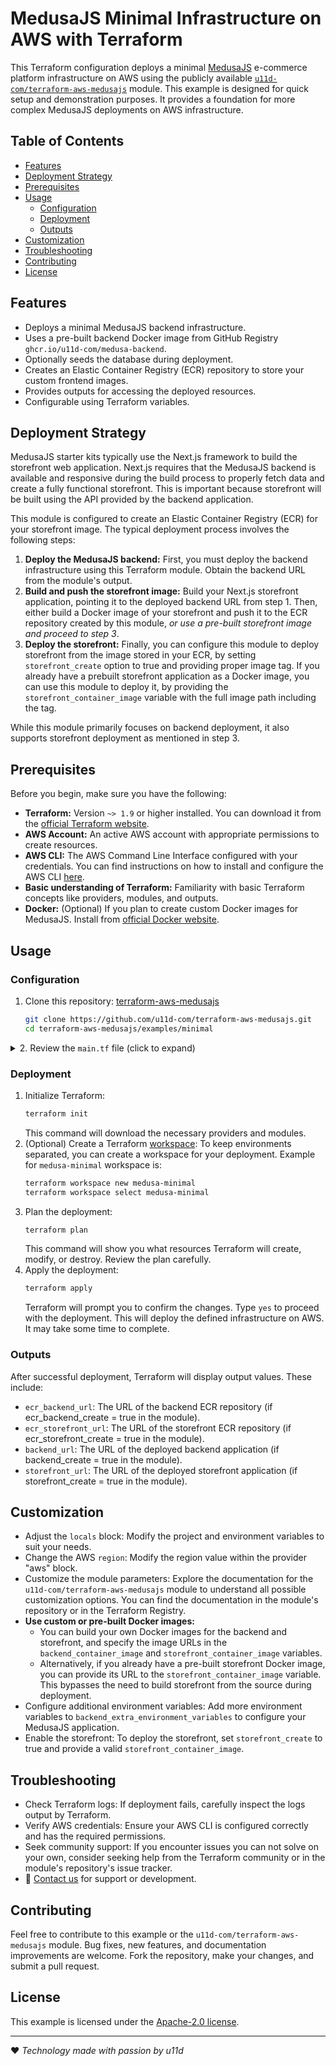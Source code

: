 # MedusaJS Minimal Infrastructure on AWS with Terraform

This Terraform configuration deploys a minimal [MedusaJS](https://medusajs.com/) e-commerce platform infrastructure on AWS using the publicly available [`u11d-com/terraform-aws-medusajs`](https://github.com/u11d-com/terraform-aws-medusajs) module. This example is designed for quick setup and demonstration purposes. It provides a foundation for more complex MedusaJS deployments on AWS infrastructure.

## Table of Contents

- [Features](#features)
- [Deployment Strategy](#deployment-strategy)
- [Prerequisites](#prerequisites)
- [Usage](#usage)
  - [Configuration](#configuration)
  - [Deployment](#deployment)
  - [Outputs](#outputs)
- [Customization](#customization)
- [Troubleshooting](#troubleshooting)
- [Contributing](#contributing)
- [License](#license)

## Features

- Deploys a minimal MedusaJS backend infrastructure.
- Uses a pre-built backend Docker image from GitHub Registry `ghcr.io/u11d-com/medusa-backend`.
- Optionally seeds the database during deployment.
- Creates an Elastic Container Registry (ECR) repository to store your custom frontend images.
- Provides outputs for accessing the deployed resources.
- Configurable using Terraform variables.

## Deployment Strategy
MedusaJS starter kits typically use the Next.js framework to build the storefront web application. Next.js requires that the MedusaJS backend is available and responsive during the build process to properly fetch data and create a fully functional storefront. This is important because storefront will be built using the API provided by the backend application.

This module is configured to create an Elastic Container Registry (ECR) for your storefront image. The typical deployment process involves the following steps:

1. **Deploy the MedusaJS backend:** First, you must deploy the backend infrastructure using this Terraform module. Obtain the backend URL from the module's output.
2.  **Build and push the storefront image:** Build your Next.js storefront application, pointing it to the deployed backend URL from step 1. Then, either build a Docker image of your storefront and push it to the ECR repository created by this module, *or use a pre-built storefront image and proceed to step 3*.
3.  **Deploy the storefront:** Finally, you can configure this module to deploy storefront from the image stored in your ECR, by setting `storefront_create` option to true and providing proper image tag. If you already have a prebuilt storefront application as a Docker image, you can use this module to deploy it, by providing the `storefront_container_image` variable with the full image path including the tag.

While this module primarily focuses on backend deployment, it also supports storefront deployment as mentioned in step 3.


## Prerequisites

Before you begin, make sure you have the following:

- **Terraform:** Version `~> 1.9` or higher installed. You can download it from the [official Terraform website](https://www.terraform.io/downloads.html).
- **AWS Account:** An active AWS account with appropriate permissions to create resources.
- **AWS CLI:** The AWS Command Line Interface configured with your credentials. You can find instructions on how to install and configure the AWS CLI [here](https://docs.aws.amazon.com/cli/latest/userguide/getting-started-install.html).
- **Basic understanding of Terraform:** Familiarity with basic Terraform concepts like providers, modules, and outputs.
- **Docker:** (Optional) If you plan to create custom Docker images for MedusaJS. Install from [official Docker website](https://docs.docker.com/engine/install/).

## Usage

### Configuration

1. Clone this repository: [terraform-aws-medusajs](https://github.com/u11d-com/terraform-aws-medusajs)
    ```bash
    git clone https://github.com/u11d-com/terraform-aws-medusajs.git
    cd terraform-aws-medusajs/examples/minimal
    ```

<details>

<summary>2. Review the <code>main.tf</code> file (click to expand)</summary>

This file contains the Terraform configuration for deploying the MedusaJS infrastructure.
- terraform block: Specifies the required Terraform version.
- locals block: Defines local variables for project and environment names. You can customize these.
- provider "aws" block: Configures the AWS provider and sets default tags for all resources. Change the region to match your desired location.
- module "minimal" block: This is the core of the setup. It uses the `u11d-com/terraform-aws-medusajs` module to create your infrastructure. Here's a breakdown of the key parameters:
  - source: The location of the Terraform module.
  - project and environment: These parameters are passed to the module and may be used to tag the AWS resources or other logic inside the module
  - ecr_storefront_create: Creates storefront ECR repository.
  - backend_container_image: Specifies the Docker image for the MedusaJS backend. We are using prebuilt public image `ghcr.io/u11d-com/medusa-backend:1.20.10-latest` in this example, but you can point to your custom image.
  - backend_seed_create and backend_seed_run: Specifies if to run seeding command after deployment, by default is set to true
  - backend_extra_environment_variables: allows you to configure backend runtime variables. In the example `NODE_ENV` is set to `development`.
  - storefront_create: Controls if storefront deployment is executed. In this example is set to `false`, but in case of storefront deployment set to `true`.
  - storefront_container_image: If storefront_create is set to `true`, this variable provides url to docker image for the storefront.
- output blocks: Define values that will be displayed after deployment.
</details>

### Deployment
1. Initialize Terraform:
    ```bash
    terraform init
    ```
    This command will download the necessary providers and modules.
1. (Optional) Create a Terraform [workspace](https://developer.hashicorp.com/terraform/cli/workspaces): To keep environments separated, you can create a workspace for your deployment. Example for `medusa-minimal` workspace is:
    ```bash
    terraform workspace new medusa-minimal
    terraform workspace select medusa-minimal
    ```
1. Plan the deployment:
    ```bash
    terraform plan
    ```
    This command will show you what resources Terraform will create, modify, or destroy. Review the plan carefully.
1. Apply the deployment:
    ```bash
    terraform apply
    ```
    Terraform will prompt you to confirm the changes. Type `yes` to proceed with the deployment.
    This will deploy the defined infrastructure on AWS. It may take some time to complete.

### Outputs
After successful deployment, Terraform will display output values. These include:
- `ecr_backend_url`: The URL of the backend ECR repository (if ecr_backend_create = true in the module).
- `ecr_storefront_url`: The URL of the storefront ECR repository (if ecr_storefront_create = true in the module).
- `backend_url`: The URL of the deployed backend application (if backend_create = true in the module).
- `storefront_url`: The URL of the deployed storefront application (if storefront_create = true in the module).

## Customization
- Adjust the `locals` block: Modify the project and environment variables to suit your needs.
- Change the AWS `region`: Modify the region value within the provider "aws" block.
- Customize the module parameters: Explore the documentation for the `u11d-com/terraform-aws-medusajs` module to understand all possible customization options. You can find the documentation in the module's repository or in the Terraform Registry.
- **Use custom or pre-built Docker images:**
   - You can build your own Docker images for the backend and storefront, and specify the image URLs in the `backend_container_image` and `storefront_container_image` variables.
   - Alternatively, if you already have a pre-built storefront Docker image, you can provide its URL to the `storefront_container_image` variable. This bypasses the need to build storefront from the source during deployment.
- Configure additional environment variables: Add more environment variables to `backend_extra_environment_variables` to configure your MedusaJS application.
- Enable the storefront: To deploy the storefront, set `storefront_create` to true and provide a valid `storefront_container_image`.

## Troubleshooting
- Check Terraform logs: If deployment fails, carefully inspect the logs output by Terraform.
- Verify AWS credentials: Ensure your AWS CLI is configured correctly and has the required permissions.
- Seek community support: If you encounter issues you can not solve on your own, consider seeking help from the Terraform community or in the module's repository's issue tracker.
- :email: [Contact us](mailto:hello@u11d.com) for support or development.

## Contributing
Feel free to contribute to this example or the `u11d-com/terraform-aws-medusajs` module. Bug fixes, new features, and documentation improvements are welcome. Fork the repository, make your changes, and submit a pull request.

## License
This example is licensed under the [Apache-2.0 license](https://www.apache.org/licenses/LICENSE-2.0).


---
:heart: _Technology made with passion by u11d_
